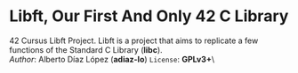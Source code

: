 # Libft, Our First And Only 42 C Library
42 Cursus Libft Project.
Libft is a project that aims to replicate a few functions of the Standard C Library (**libc**).\
_Author_: Alberto Díaz López (**adiaz-lo**)
`License`: **GPLv3+**\

